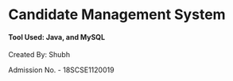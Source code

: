 # Candidate Management System  

#### Tool Used: Java, and MySQL

Created By: Shubh 

Admission No. - 18SCSE1120019
            

